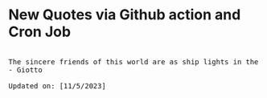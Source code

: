 # New Quotes via Github action and Cron Job

<pre>
<!-- #quote -->
The sincere friends of this world are as ship lights in the stormiest of nights.
- Giotto

Updated on: [11/5/2023]
<!-- #quoteEnd -->
</pre>
